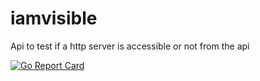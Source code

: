 # iamvisible
Api to test if a http server is accessible or not from the api

[![Go Report Card](https://goreportcard.com/badge/github.com/psenna/iamvisible)](https://goreportcard.com/report/github.com/psenna/iamvisible)
